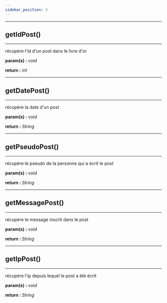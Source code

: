 ```yaml
---
sidebar_position: 3
---
```


------------------------------------------
## getIdPost()
------------------------------------------
récupère l'id d'un post dans le livre d'or

**param(s) :** *void*

**return :** *int*

------------------------------------------
## getDatePost()
------------------------------------------
récupère la date d'un post

**param(s) :** *void*

**return :** *String*

------------------------------------------
## getPseudoPost()
------------------------------------------
récupère le pseudo de la personne qui a écrit le post

**param(s) :** *void*

**return :** *String*

------------------------------------------
## getMessagePost()
------------------------------------------
récupère le message inscrit dans le post

**param(s) :** *void*

**return :** *String*

------------------------------------------
## getIpPost()
------------------------------------------
récupère l'ip depuis lequel le post a été écrit

**param(s) :** *void*

**return :** *String*